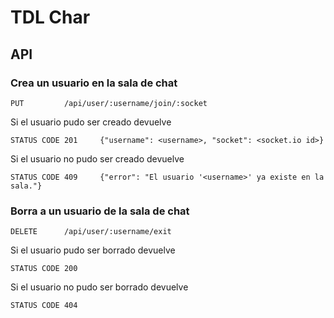 # TDL Char

## API

### Crea un usuario en la sala de chat

    PUT         /api/user/:username/join/:socket

Si el usuario pudo ser creado devuelve

    STATUS CODE 201     {"username": <username>, "socket": <socket.io id>}

Si el usuario no pudo ser creado devuelve

    STATUS CODE 409     {"error": "El usuario '<username>' ya existe en la sala."}


### Borra a un usuario de la sala de chat

    DELETE      /api/user/:username/exit

Si el usuario pudo ser borrado devuelve

    STATUS CODE 200

Si el usuario no pudo ser borrado devuelve

    STATUS CODE 404

